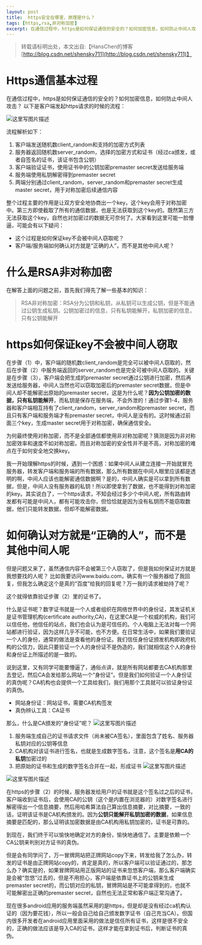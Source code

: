 ```yaml
---
layout: post
title:  https安全在哪里，原理是什么？
tags: [https,rsa,非对称加密]
excerpt: 在通信过程中，https是如何保证通信的安全的？如何加密信息，如何防止中间人攻击？
---
```


> 转载请标明出处，本文出自:【HansChen的博客 [http://blog.csdn.net/shensky711](http://blog.csdn.net/shensky711)】

# Https通信基本过程

在通信过程中，https是如何保证通信的安全的？如何加密信息，如何防止中间人攻击？
以下是客户端发起https请求的时候的流程：

![这里写图片描述](http://img.blog.csdn.net/20160905093753712)

流程解析如下：

 1. 客户端发送随机数client_random和支持的加密方式列表
 2. 服务器返回随机数server_random，选择的加密方式和证书（经过ca颁发，或者自签名的证书，该证书包含公钥）
 3. 客户端验证证书，使用证书中的公钥加密premaster secret发送给服务端
 4. 服务端使用私钥解密得到premaster secret
 5. 两端分别通过client_random，server_random和premaster secret生成master secret，用于对称加密后续通信内容

整个过程主要的作用是让双方安全地协商出一个key，这个key会用于对称加密中。第三方即使截取了所有的通信数据，也是无法获取到这个key的。既然第三方无法获取这个key，自然也对加密过的数据无可奈何了。大家看到这里可能一脸懵逼，可能会有以下疑问：

 - 这个过程是如何保证key不会被中间人窃取呢？
 - 客户端/服务端如何确认对方就是“正确的人”，而不是其他中间人呢？

# 什么是RSA非对称加密

 在解答上面的问题之前，首先我们得先了解一些基本的知识：
 
 > RSA非对称加密：RSA分为公钥和私钥，从私钥可以生成公钥，但是不能通过公钥生成私钥。公钥加密过的信息，只有私钥能解开，私钥加密的信息，只有公钥能解开


# https如何保证key不会被中间人窃取

在步骤（1）中，客户端的随机数client_random是完全可以被中间人窃取的，然后在步骤（2）中服务端返回的server_random也是完全可被中间人窃取的。关键是在步骤（3），客户端会把生成的premaster secret通过公钥进行加密，然后再发送给服务器，中间人当然也可以窃取加密后的premaster secret数据，但是中间人却不能解密出原始的premaster secret，这是为什么呢？**因为公钥加密的数据，只有私钥能解开**，而私钥是保存在服务端，不会外泄的！通过步骤1-4，服务器和客户端相互持有了client_random，server_random和premaster secret，而且只有客户端和服务端才有premaster secret，中间人是没有的。这时候通过前面三个key，生成master secret用于对称加密，确保通信安全。

为何最终使用对称加密，而不是全部通信都使用非对称加密呢？猜测是因为非对称加密效率和速度不如对称加密。而且对称加密的安全性并不是不高，对称加密的难点在于如何安全地交换key。

我一开始理解https的时候，遇到一个困惑：如果中间人从建立连接一开始就冒充服务器，转发客户端和服务端的所有数据，那么所有数据在中间人眼里应该都是透明的啊，中间人应该也能解密通信数据啊？是的，中间人确实是可以拿到所有数据，但是，中间人没有服务器的私钥！所以即使拿到了数据，也不能得到对称加密的key。其实说白了，一个https请求，不知会经过多少个中间人呢，所有路由转发都有可能是中间人，都有可能攻击你，但恰恰就是因为没有私钥而不能窃取数据，他们只能转发数据，但却不能解密数据。

# 如何确认对方就是“正确的人”，而不是其他中间人呢

但是问题又来了，虽然通信内容不会被第三个人窃取了，但是我如何保证对方就是我想要找的人呢？
比如我要访问www.baidu.com，确实有一个服务器给了我回复，但我怎么确定这个是真的“百度”给我的回复呢？万一我的请求被劫持了呢？

这个就得依靠验证步骤（2）里的证书了。

什么是证书呢？数字证书就是一个人或者组织在网络世界中的身份证，其发证机关是证书管理机构(certificate authority,CA)，在这里CA是一个权威的机构，我们可以信任他，他信任的站点，我们也会认为是可信任的。个人电脑上无法对每一个网站都进行验证，因为这样几乎不可能，也不方便。在日常生活中，如果我们要验证一个人的身份，通常的做法是查看他的身份证。我们信任身份证颁发机构即政府机构的公信力，因此只要验证一个人的身份证不是伪造的，我们就相信这个人的身份和身份证上所描述的是一致的。

说到这里，又有同学可能要懵逼了，通俗点讲，就是所有网站都要去CA机构那里去登记，然后CA会发给那么网站一个“身份证”。但是我们如何验证一个人身份证的真伪呢？CA机构也会提供一个工具给我们，我们用那个工具就可以验证身份证的真伪。

 - 网站身份证：网站证书，需要CA机构签发
 - 真伪辨认工具：CA证书

那么，什么是CA颁发的“身份证”呢？
![这里写图片描述](http://img.blog.csdn.net/20160815210506019)

 1. 服务端生成自己的证书请求文件（尚未被CA签名），里面包含了姓名、服务器私钥对应的公钥等信息
 2. CA机构对该证书进行签名，也就是生成数字签名，注意，这个签名是**用CA的私钥**加密过的
 3. 把原始的证书和生成的数字签名合并在一起，形成证书
![这里写图片描述](http://img.blog.csdn.net/20160815210721656)


![这里写图片描述](http://img.blog.csdn.net/20160815211335348)

在https的步骤（2）的时候，服务器发给用户的证书就是这个签名过之后的证书，客户端收到证书后，会使用CA的公钥（这个是内置在浏览器的）对数字签名进行解密得出一个信息摘要，然后用哈希算法自己算出信息摘要，对比摘要，一致的话，证明该证书是CA机构颁发的。因为**公钥只能解开私钥加密的数据**，如果信息摘要是匹配的，那么证明该加密数据是由CA机构用私钥加密的，证书是可靠的。

到现在，我们终于可以愉快地确定对方的身份，愉快地通信了。主要是依赖一个CA公钥来判别对方证书的真伪。

但是会有同学问了，万一冒牌网站把正牌网站copy下来，转发给我了怎么办，转发的证书是由正牌网站copy的，肯定是真的，所以客户端可以验证通过的，那怎么办？确实是的，如果冒牌网站用正版网站的证书来忽悠客户端，那么客户端确实是会被“忽悠”过去的，但是不用担心，客户端是依靠证书上的公钥来生成premaster secret的，而公钥对应的私钥，冒牌网站是不可能拿得到的，也就不可能解密出正确的premaster secret，自然也无法正常和客户端正常沟通了。

现在很多android应用的服务端虽然采用的是https，但是却是没有经过ca机构认证的（因为要花钱），所以一般会自己给自己颁发数字证书（自己充当CA）。但国内很多开发者在android应用里面采用的做法是信任所有证书，这样是很不安全的，正确的做法应该是导入CA的证书，这样才能在拿到证书后，判断证书的真伪。
 

 
